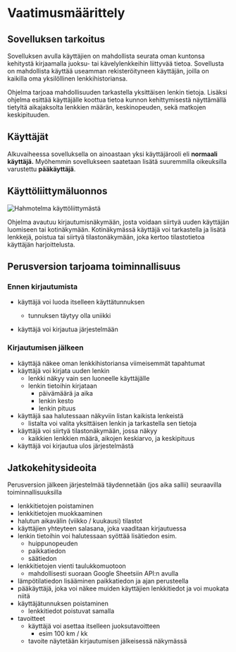 # Vaatimusmäärittely

## Sovelluksen tarkoitus

Sovelluksen avulla käyttäjien on mahdollista seurata oman kuntonsa kehitystä kirjaamalla juoksu- tai kävelylenkkeihin liittyvää tietoa. Sovellusta on mahdollista käyttää useamman rekisteröityneen käyttäjän, joilla on kaikilla oma yksilöllinen lenkkihistoriansa. 

Ohjelma tarjoaa mahdollisuuden tarkastella yksittäisen lenkin tietoja. Lisäksi ohjelma esittää käyttäjälle koottua tietoa kunnon kehittymisestä näyttämällä tietyltä aikajaksolta lenkkien määrän, keskinopeuden, sekä matkojen keskipituuden.

## Käyttäjät

Alkuvaiheessa sovelluksella on ainoastaan yksi käyttäjärooli eli **normaali käyttäjä.** Myöhemmin sovellukseen saatetaan lisätä suuremmilla oikeuksilla varustettu **pääkäyttäjä**.

## Käyttöliittymäluonnos

![Hahmotelma käyttöliittymästä](https://github.com/hajame/otm-harjoitustyo/blob/master/dokumentaatio/kuvat/UIMockUp2.png)

Ohjelma avautuu kirjautumisnäkymään, josta voidaan siirtyä uuden käyttäjän luomiseen tai kotinäkymään. Kotinäkymässä käyttäjä voi tarkastella ja lisätä lenkkejä, poistua tai siirtyä tilastonäkymään, joka kertoo tilastotietoa käyttäjän harjoittelusta. 

## Perusversion tarjoama toiminnallisuus

### Ennen kirjautumista

- käyttäjä voi luoda itselleen käyttätunnuksen  
    - tunnuksen täytyy olla uniikki  
    
- käyttäjä voi kirjautua järjestelmään

### Kirjautumisen jälkeen

- käyttäjä näkee oman lenkkihistoriansa viimeisemmät tapahtumat
- käyttäjä voi kirjata uuden lenkin
    - lenkki näkyy vain sen luoneelle käyttäjälle
    - lenkin tietoihin kirjataan
        - päivämäärä ja aika  
        - lenkin kesto
        - lenkin pituus
- käyttäjä saa halutessaan näkyviin listan kaikista lenkeistä
    - listalta voi valita yksittäisen lenkin ja tarkastella sen tietoja
- käyttäjä voi siirtyä tilastonäkymään, jossa näkyy 
    - kaikkien lenkkien määrä, aikojen keskiarvo, ja keskipituus  
- käyttäjä voi kirjautua ulos järjestelmästä


## Jatkokehitysideoita

Perusversion jälkeen järjestelmää täydennetään (jos aika sallii) seuraavilla toiminnallisuuksilla

- lenkkitietojen poistaminen
- lenkkitietojen muokkaaminen
- halutun aikavälin (viikko / kuukausi) tilastot
- käyttäjien yhteyteen salasana, joka vaaditaan kirjautuessa
- lenkin tietoihin voi halutessaan syöttää lisätiedon esim.
    - huippunopeuden
    - paikkatiedon
    - säätiedon
- lenkkitietojen vienti taulukkomuotoon
    - mahdollisesti suoraan Google Sheetsiin API:n avulla
- lämpötilatiedon lisääminen paikkatiedon ja ajan perusteella
- pääkäyttäjä, joka voi näkee muiden käyttäjien lenkkitiedot ja voi muokata niitä
- käyttäjätunnuksen poistaminen
    - lenkkitiedot poistuvat samalla
- tavoitteet
    - käyttäjä voi asettaa itselleen juoksutavoitteen
        - esim 100 km / kk
    - tavoite näytetään kirjautumisen jälkeisessä näkymässä

